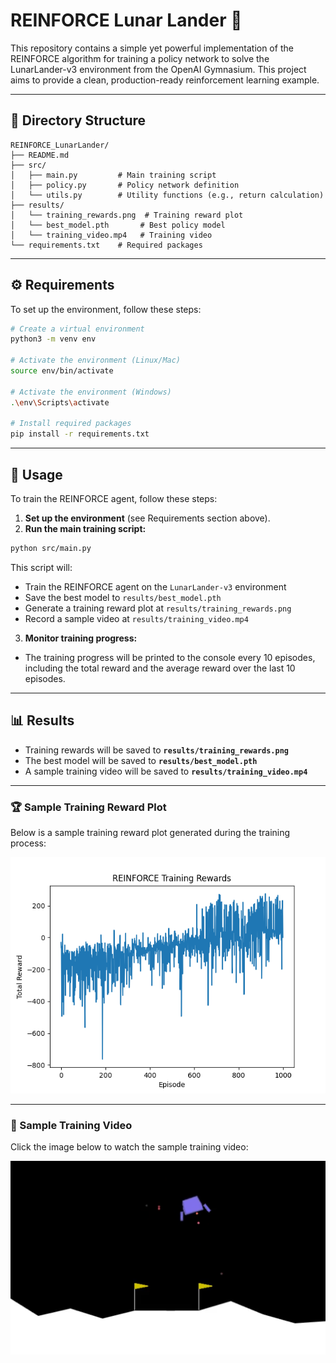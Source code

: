 # REINFORCE Lunar Lander 🚀

This repository contains a simple yet powerful implementation of the REINFORCE algorithm for training a policy network to solve the LunarLander-v3 environment from the OpenAI Gymnasium. This project aims to provide a clean, production-ready reinforcement learning example.

---

## 📂 Directory Structure
```
REINFORCE_LunarLander/
├── README.md
├── src/
│   ├── main.py         # Main training script
│   ├── policy.py       # Policy network definition
│   └── utils.py        # Utility functions (e.g., return calculation)
├── results/
│   └── training_rewards.png  # Training reward plot
│   └── best_model.pth       # Best policy model
│   └── training_video.mp4   # Training video
└── requirements.txt    # Required packages
```

---

## ⚙️ Requirements
To set up the environment, follow these steps:

```bash
# Create a virtual environment
python3 -m venv env

# Activate the environment (Linux/Mac)
source env/bin/activate

# Activate the environment (Windows)
.\env\Scripts\activate

# Install required packages
pip install -r requirements.txt
```

---

## 🚀 Usage
To train the REINFORCE agent, follow these steps:

1. **Set up the environment** (see Requirements section above).
2. **Run the main training script:**

```bash
python src/main.py
```

This script will:
- Train the REINFORCE agent on the `LunarLander-v3` environment
- Save the best model to `results/best_model.pth`
- Generate a training reward plot at `results/training_rewards.png`
- Record a sample video at `results/training_video.mp4`

3. **Monitor training progress:**

- The training progress will be printed to the console every 10 episodes, including the total reward and the average reward over the last 10 episodes.


---

## 📊 Results
- Training rewards will be saved to **`results/training_rewards.png`**
- The best model will be saved to **`results/best_model.pth`**
- A sample training video will be saved to **`results/training_video.mp4`**

---


### 🏆 Sample Training Reward Plot
Below is a sample training reward plot generated during the training process:

![Training Rewards](results/training_rewards.png)

---

### 🎥 Sample Training Video
Click the image below to watch the sample training video:

[![Training Video](LunarLnader.png)](https://youtu.be/QmWUlHmCvbs?si=-uKqJdmicjmpB-wb)
